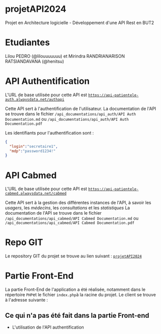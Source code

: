 # projetAPI2024
Projet en Architecture logicielle - Développement d'une API Rest en BUT2

# Etudiantes
Lilou PEDRO (@lilouuuuuuu) et Mirindra RANDRIANARISON RATSIANDAVANA (@henitsu)

# API Authentification
L'URL de base utilisée pour cette API est [`https://api-patientele-auth.alwaysdata.net/authapi`](https://api-patientele-auth.alwaysdata.net/authapi)

Cette API sert à l'authentification de l'utilisateur.
La documentation de l'API se trouve dans le fichier `/api_documentations/api_auth/API Auth Documentation.md` ou `/api_documentations/api_auth/API Auth Documentation.pdf`

Les identifiants pour l'authentification sont :
```json
{
  "login":"secretaire1",
  "mdp":"password1234!"
}
```

# API Cabmed
L'URL de base utilisée pour cette API est [`https://api-patientele-cabmed.alwaysdata.net/cabmed`](https://api-patientele-cabmed.alwaysdata.net/cabmed)

Cette API sert à la gestion des différentes instances de l'API, à savoir les *usagers*, les *médecins*, les *consultations* et les *statistiques*
La documentation de l'API se trouve dans le fichier `/api_documentations/api_cabmed/API Cabmed Documentation.md` ou `/api_documentations/api_cabmed/API Cabmed Documentation.pdf`

# Repo GIT
Le repository GIT du projet se trouve au lien suivant : [`projetAPI2024`](https://github.com/henitsu/projetAPI2024.git)

# Partie Front-End
La partie Front-End de l'application a été réalisée, notamment dans le répertoire `PHP`et le fichier `index.php`à la racine du projet.
Le client se trouve à l'adresse suivante :

## Ce qui n'a pas été fait dans la partie Front-end
- L'utilisation de l'API authentification
